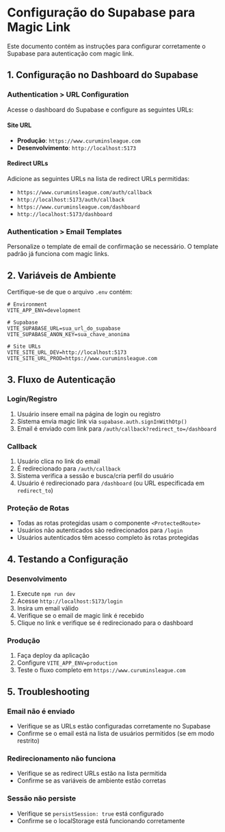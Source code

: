 # Configuração do Supabase para Magic Link

Este documento contém as instruções para configurar corretamente o Supabase para autenticação com magic link.

## 1. Configuração no Dashboard do Supabase

### Authentication > URL Configuration

Acesse o dashboard do Supabase e configure as seguintes URLs:

#### Site URL
- **Produção**: `https://www.curuminsleague.com`
- **Desenvolvimento**: `http://localhost:5173`

#### Redirect URLs
Adicione as seguintes URLs na lista de redirect URLs permitidas:

- `https://www.curuminsleague.com/auth/callback`
- `http://localhost:5173/auth/callback`
- `https://www.curuminsleague.com/dashboard`
- `http://localhost:5173/dashboard`

### Authentication > Email Templates

Personalize o template de email de confirmação se necessário. O template padrão já funciona com magic links.

## 2. Variáveis de Ambiente

Certifique-se de que o arquivo `.env` contém:

```env
# Environment
VITE_APP_ENV=development

# Supabase
VITE_SUPABASE_URL=sua_url_do_supabase
VITE_SUPABASE_ANON_KEY=sua_chave_anonima

# Site URLs
VITE_SITE_URL_DEV=http://localhost:5173
VITE_SITE_URL_PROD=https://www.curuminsleague.com
```

## 3. Fluxo de Autenticação

### Login/Registro
1. Usuário insere email na página de login ou registro
2. Sistema envia magic link via `supabase.auth.signInWithOtp()`
3. Email é enviado com link para `/auth/callback?redirect_to=/dashboard`

### Callback
1. Usuário clica no link do email
2. É redirecionado para `/auth/callback`
3. Sistema verifica a sessão e busca/cria perfil do usuário
4. Usuário é redirecionado para `/dashboard` (ou URL especificada em `redirect_to`)

### Proteção de Rotas
- Todas as rotas protegidas usam o componente `<ProtectedRoute>`
- Usuários não autenticados são redirecionados para `/login`
- Usuários autenticados têm acesso completo às rotas protegidas

## 4. Testando a Configuração

### Desenvolvimento
1. Execute `npm run dev`
2. Acesse `http://localhost:5173/login`
3. Insira um email válido
4. Verifique se o email de magic link é recebido
5. Clique no link e verifique se é redirecionado para o dashboard

### Produção
1. Faça deploy da aplicação
2. Configure `VITE_APP_ENV=production`
3. Teste o fluxo completo em `https://www.curuminsleague.com`

## 5. Troubleshooting

### Email não é enviado
- Verifique se as URLs estão configuradas corretamente no Supabase
- Confirme se o email está na lista de usuários permitidos (se em modo restrito)

### Redirecionamento não funciona
- Verifique se as redirect URLs estão na lista permitida
- Confirme se as variáveis de ambiente estão corretas

### Sessão não persiste
- Verifique se `persistSession: true` está configurado
- Confirme se o localStorage está funcionando corretamente